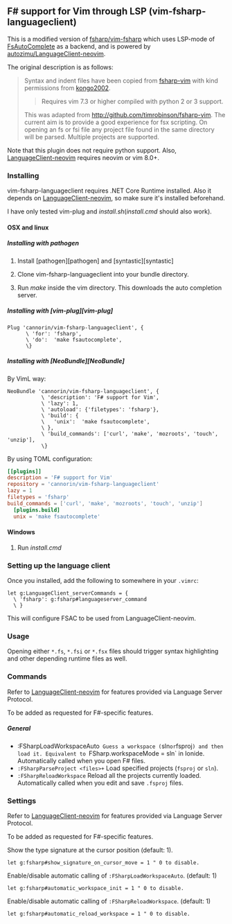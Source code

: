 ## F# support for Vim through LSP (vim-fsharp-languageclient)

This is a modified version of [fsharp/vim-fsharp](https://github.com/fsharp/vim-fsharp) which uses LSP-mode of [FsAutoComplete](https://github.com/fsharp/FsAutoComplete) as a backend, and is powered by [autozimu/LanguageClient-neovim](https://github.com/autozimu/LanguageClient-neovim).

The original description is as follows:

> Syntax and indent files have been copied from [fsharp-vim](http://github.com/kongo2002/fsharp-vim) with kind permissions from [kongo2002](https://github.com/kongo2002).
> 
> > Requires vim 7.3 or higher compiled with python 2 or 3 support.
> 
> This was adapted from http://github.com/timrobinson/fsharp-vim. The current aim is to provide a good experience for fsx scripting. On opening an fs or fsi file any project file found in the same directory will be parsed. Multiple projects are supported.

Note that this plugin does not require python support. Also, [LanguageClient-neovim](https://github.com/autozimu/LanguageClient-neovim) requires neovim or vim 8.0+.

### Installing

vim-fsharp-languageclient requires .NET Core Runtime installed. Also it depends on [LanguageClient-neovim](https://github.com/autozimu/LanguageClient-neovim), so make sure it's installed beforehand.

I have only tested vim-plug and _install.sh_(_install.cmd_ should also work).

#### OSX and linux

##### Installing with pathogen

1. Install [pathogen][pathogen] and [syntastic][syntastic]

2. Clone vim-fsharp-languageclient into your bundle directory.

2. Run *make* inside the vim directory. This downloads the auto completion server.

##### Installing with [vim-plug][vim-plug]

~~~.vim
Plug 'cannorin/vim-fsharp-languageclient', {
      \ 'for': 'fsharp',
      \ 'do':  'make fsautocomplete',
      \}
~~~

##### Installing with [NeoBundle][NeoBundle]

By VimL way:
~~~.vim
NeoBundle 'cannorin/vim-fsharp-languageclient', {
           \ 'description': 'F# support for Vim',
           \ 'lazy': 1,
           \ 'autoload': {'filetypes': 'fsharp'},
           \ 'build': {
           \   'unix':  'make fsautocomplete',
           \ },
           \ 'build_commands': ['curl', 'make', 'mozroots', 'touch', 'unzip'],
           \}
~~~

By using TOML configuration:
~~~.toml
[[plugins]]
description = 'F# support for Vim'
repository = 'cannorin/vim-fsharp-languageclient'
lazy = 1
filetypes = 'fsharp'
build_commands = ['curl', 'make', 'mozroots', 'touch', 'unzip']
  [plugins.build]
  unix = 'make fsautocomplete'
~~~

#### Windows

1. Run _install.cmd_

### Setting up the language client

Once you installed, add the following to somewhere in your `.vimrc`:

```vim
let g:LanguageClient_serverCommands = {
  \ 'fsharp': g:fsharp#languageserver_command
  \ }
```

This will configure FSAC to be used from LanguageClient-neovim.

### Usage

Opening either `*.fs`, `*.fsi` or `*.fsx` files should trigger syntax highlighting and other depending runtime files as well.

### Commands

Refer to [LanguageClient-neovim](https://github.com/autozimu/LanguageClient-neovim) for features provided via Language Server Protocol.

To be added as requested for F#-specific features.

##### General
*  :FSharpLoadWorkspaceAuto` Guess a workspace (`sln` or `fsproj`) and then load it. Equivalent to `FSharp.workspaceMode = sln` in Ionide. Automatically called when you open F# files.
* `:FSharpParseProject <files>+` Load specified projects (`fsproj` or `sln`).
* `:FSharpReloadWorkspace` Reload all the projects currently loaded. Automatically called when you edit and save `.fsproj` files.

### Settings

Refer to [LanguageClient-neovim](https://github.com/autozimu/LanguageClient-neovim) for features provided via Language Server Protocol.


To be added as requested for F#-specific features.

Show the type signature at the cursor position (default: 1).

~~~.vim
let g:fsharp#show_signature_on_cursor_move = 1 " 0 to disable.
~~~

Enable/disable automatic calling of `:FSharpLoadWorkspaceAuto`. (default: 1)

~~~.vim
let g:fsharp#automatic_workspace_init = 1 " 0 to disable.
~~~

Enable/disable automatic calling of `:FSharpReloadWorkspace`. (default: 1)

~~~.vim
let g:fsharp#automatic_reload_workspace = 1 " 0 to disable.
~~~

